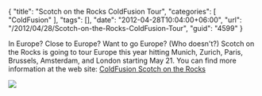 {
	"title": "Scotch on the Rocks ColdFusion Tour",
	"categories": [
		"ColdFusion"
	],
	"tags": [],
	"date": "2012-04-28T10:04:00+06:00",
	"url": "/2012/04/28/Scotch-on-the-Rocks-ColdFusion-Tour",
	"guid": "4599"
}

In Europe? Close to Europe? Want to go Europe? (Who doesn't?) Scotch on the Rocks is going to tour Europe this year hitting Munich, Zurich, Paris, Brussels, Amsterdam, and London starting May 21. You can find more information at the web site: <a href="http://www.coldfusioneurope.eu/">ColdFusion Scotch on the Rocks</a> 

<img src="https://static.raymondcamden.com/images/ScreenClip72.png" />